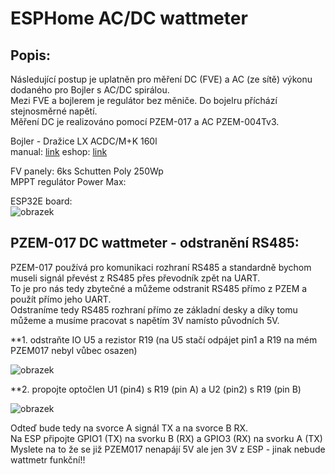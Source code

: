 # ESPHome AC/DC wattmeter 

## Popis:

Následující postup je uplatněn pro měření DC (FVE) a AC (ze sítě) výkonu dodaného pro Bojler s AC/DC spirálou.  
Mezi FVE a bojlerem je regulátor bez měniče. Do bojelru příchází stejnosměrné napětí.  
Měření DC je realizováno pomocí PZEM-017 a AC PZEM-004Tv3.  

Bojler - Dražice LX ACDC/M+K 160l  
manual: [link](https://www.dzd-fv.cz/images/pdf/Navod_LX_ACDC_M_MKW_9_12_2020_CZ_6735552.pdf)
eshop: [link](https://www.solar-eshop.cz/p/fotovoltaicky-ohrivac-lx-acdc-m-k-abc-160/)

FV panely: 6ks Schutten Poly 250Wp  
MPPT regulátor Power Max:  

ESP32E board:  
![obrazek](https://user-images.githubusercontent.com/58307338/161389309-b47f301a-1040-422f-8a99-f0ece91003fe.png)

## PZEM-017 DC wattmeter - odstranění RS485:  

PZEM-017 používá pro komunikaci rozhraní RS485 a standardně bychom museli signál převést z RS485 přes převodník zpět na UART.  
To je pro nás tedy zbytečné a můžeme odstranit RS485 přímo z PZEM a použít přímo jeho UART.  
Odstraníme tedy RS485 rozhraní přímo ze základní desky a díky tomu můžeme a musíme pracovat s napětím 3V namísto původních 5V.  

**1. odstraňte IO U5 a rezistor R19 (na U5 stačí odpájet pin1 a R19 na mém PZEM017 nebyl vůbec osazen)

![obrazek](https://user-images.githubusercontent.com/58307338/161390331-cfa6a7f1-9662-453b-9f1b-0a01661cdbd1.png)

**2. propojte optočlen U1 (pin4) s R19 (pin A) a  U2 (pin2) s R19 (pin B)  

![obrazek](https://user-images.githubusercontent.com/58307338/161390605-00ac177c-0d2f-46fa-aef7-136c7c0e2ff4.png)


Odteď bude tedy na svorce A signál TX a na svorce B RX.  
Na ESP připojte GPIO1 (TX) na svorku B (RX) a GPIO3 (RX) na svorku A (TX)  
Myslete na to že se již PZEM017 nenapájí 5V ale jen 3V z ESP - jinak nebude wattmetr funkční!!  


